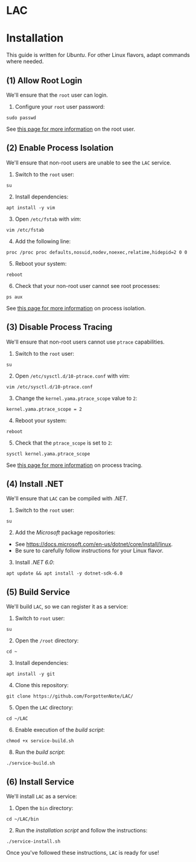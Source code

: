 # LAC



# Installation

This guide is written for *Ubuntu*. For other Linux flavors, adapt commands where needed.

## (1) Allow Root Login

We'll ensure that the `root` user can login.

1. Configure your `root` user password:

```
sudo passwd
```

See [this page for more information](https://www.cyberciti.biz/faq/how-can-i-log-in-as-root/) on the root user.

## (2) Enable Process Isolation

We'll ensure that non-root users are unable to see the `LAC` service.

1. Switch to the `root` user:

```
su
```

2. Install dependencies:

```
apt install -y vim
```

3. Open `/etc/fstab` with *vim*:

```
vim /etc/fstab
```

4. Add the following line:

```
proc /proc proc defaults,nosuid,nodev,noexec,relatime,hidepid=2 0 0
```

5. Reboot your system:

```
reboot
```

6. Check that your non-root user cannot see root processes:

```
ps aux
```

See [this page for more information](https://www.kernel.org/doc/Documentation/filesystems/proc.txt) on process isolation.

## (3) Disable Process Tracing

We'll ensure that non-root users cannot use `ptrace` capabilities.

1. Switch to the `root` user:

```
su
```

2. Open `/etc/sysctl.d/10-ptrace.conf` with *vim*:

```
vim /etc/sysctl.d/10-ptrace.conf
```

3. Change the `kernel.yama.ptrace_scope` value to `2`:

```
kernel.yama.ptrace_scope = 2
```

4. Reboot your system:

```
reboot
```

5. Check that the `ptrace_scope` is set to `2`:

```
sysctl kernel.yama.ptrace_scope
```

See [this page for more information](https://www.kernel.org/doc/Documentation/security/Yama.txt) on process tracing.

## (4) Install .NET

We'll ensure that `LAC` can be compiled with *.NET*.

1. Switch to the `root` user:

```
su
```

2. Add the *Microsoft* package repositories:

* See https://docs.microsoft.com/en-us/dotnet/core/install/linux.
* Be sure to carefully follow instructions for your Linux flavor.

3. Install *.NET 6.0*:

```
apt update && apt install -y dotnet-sdk-6.0
```

## (5) Build Service

We'll build `LAC`, so we can register it as a service:

1. Switch to `root` user:

```
su
```

2. Open the `/root` directory: 

```
cd ~
```

3. Install dependencies:

```
apt install -y git
```

4. Clone this repository:

```
git clone https://github.com/ForgottenNote/LAC/
```

5. Open the `LAC` directory:

```
cd ~/LAC
```

6. Enable execution of the *build script*:

```
chmod +x service-build.sh
```

8. Run the *build script*:

```
./service-build.sh
```

## (6) Install Service

We'll install `LAC` as a service:

1. Open the `bin` directory:

```
cd ~/LAC/bin
```

2. Run the *installation script* and follow the instructions:

```
./service-install.sh
```

Once you've followed these instructions, `LAC` is ready for use!
